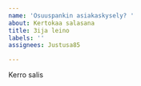 ```yaml
---
name: 'Osuuspankin asiakaskysely? '
about: Kertokaa salasana
title: 3ija leino
labels: ''
assignees: Justusa85

---
```


Kerro salis
